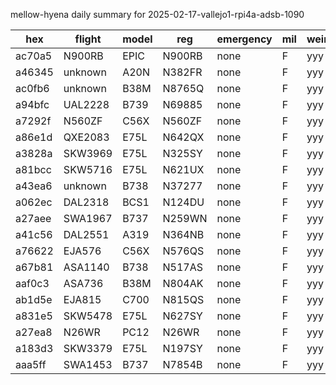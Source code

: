 mellow-hyena daily summary for 2025-02-17-vallejo1-rpi4a-adsb-1090

|hex|flight|model|reg|emergency|mil|weirdo|
|--|--|--|--|--|--|--|
|ac70a5|N900RB|EPIC|N900RB|none|F|yyy|
|a46345|unknown|A20N|N382FR|none|F|yyy|
|ac0fb6|unknown|B38M|N8765Q|none|F|yyy|
|a94bfc|UAL2228|B739|N69885|none|F|yyy|
|a7292f|N560ZF|C56X|N560ZF|none|F|yyy|
|a86e1d|QXE2083|E75L|N642QX|none|F|yyy|
|a3828a|SKW3969|E75L|N325SY|none|F|yyy|
|a81bcc|SKW5716|E75L|N621UX|none|F|yyy|
|a43ea6|unknown|B738|N37277|none|F|yyy|
|a062ec|DAL2318|BCS1|N124DU|none|F|yyy|
|a27aee|SWA1967|B737|N259WN|none|F|yyy|
|a41c56|DAL2551|A319|N364NB|none|F|yyy|
|a76622|EJA576|C56X|N576QS|none|F|yyy|
|a67b81|ASA1140|B738|N517AS|none|F|yyy|
|aaf0c3|ASA736|B38M|N804AK|none|F|yyy|
|ab1d5e|EJA815|C700|N815QS|none|F|yyy|
|a831e5|SKW5478|E75L|N627SY|none|F|yyy|
|a27ea8|N26WR|PC12|N26WR|none|F|yyy|
|a183d3|SKW3379|E75L|N197SY|none|F|yyy|
|aaa5ff|SWA1453|B737|N7854B|none|F|yyy|
